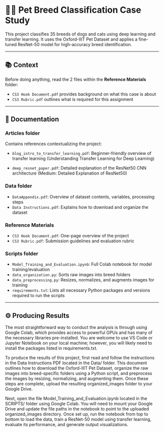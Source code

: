# 🐶🐱 Pet Breed Classification Case Study

This project classifies 35 breeds of dogs and cats using deep learning and transfer learning. It uses the Oxford-IIIT Pet Dataset and applies a fine-tuned ResNet-50 model for high-accuracy breed identification.

---

## 📚 Context

Before doing anything, read the 2 files within the **Reference Materials** folder:
- `CS3 Hook Document.pdf` provides background on what this case is about
- `CS3 Rubric.pdf` outlines what is required for this assignment

---

## 📂 Documentation

### Articles folder
Contains references contextualizing the project:
- `blog_intro_to_transfer_learning.pdf`: Beginner-friendly overview of transfer learning 
(Understanding Transfer Learning for Deep Learning)

- `deep_resnet_paper.pdf`: Detailed explanation of the ResNet50 CNN architecture
(Medium: Detailed Explanation of ResNet50)

### Data folder
- `DataAppendix.pdf`: Overview of dataset contents, variables, processing steps
- `Data Instructions.pdf`: Explains how to download and organize the dataset

### Reference Materials
- `CS3 Hook Document.pdf`: One-page overview of the project
- `CS3 Rubric.pdf`: Submission guidelines and evaluation rubric

### Scripts folder
- `Model_Training_and_Evaluation.ipynb`: Full Colab notebook for model training/evaluation
- `data_organization.py`: Sorts raw images into breed folders
- `data_preprocessing.py`: Resizes, normalizes, and augments images for training
- `requirements.txt`: Lists all necessary Python packages and versions required to run the scripts
---

## ⚙️ Producing Results

The most straightforward way to conduct the analysis is through using Google Colab, which provides access to powerful GPUs and has many of the necessary libraries pre-installed. You are welcome to use VS Code or Jupyter Notebook on your local machine; however, you will likely need to install the packages listed in requirements.txt.

To produce the results of this project, first read and follow the instructions in the Data Instructions PDF located in the Data/ folder. This document outlines how to download the Oxford-IIIT Pet Dataset, organize the raw images into breed-specific folders using a Python script, and preprocess the images by resizing, normalizing, and augmenting them. Once these steps are complete, upload the resulting organized_images folder to your Google Drive.

Next, open the file Model_Training_and_Evaluation.ipynb located in the SCRIPTS/ folder using Google Colab. You will need to mount your Google Drive and update the file paths in the notebook to point to the uploaded organized_images directory. Once set up, run the notebook from top to bottom to load the data, train a ResNet-50 model using transfer learning, evaluate its performance, and generate output visualizations.
